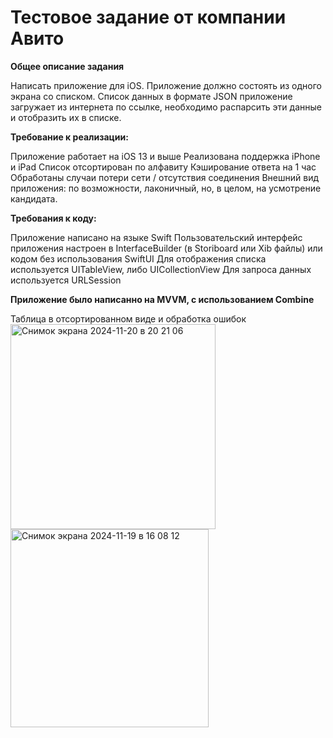 # Тестовое задание от компании Авито

**Общее описание задания**

Написать приложение для iOS. Приложение должно состоять из одного экрана со списком. Список данных в формате JSON приложение загружает из интернета по ссылке, необходимо распарсить эти данные и отобразить их в списке.

**Требование к реализации:**

Приложение работает на iOS 13 и выше
Реализована поддержка iPhone и iPad
Список отсортирован по алфавиту
Кэширование ответа на 1 час
Обработаны случаи потери сети / отсутствия соединения
Внешний вид приложения: по возможности, лаконичный, но, в целом, на усмотрение кандидата.

**Требования к коду:**

Приложение написано на языке Swift
Пользовательский интерфейс приложения настроен в InterfaceBuilder (в Storiboard или Xib файлы) или кодом без использования SwiftUI
Для отображения списка используется UITableView, либо UICollectionView
Для запроса данных используется URLSession

**Приложение было написанно на MVVM, с использованием Combine**

Таблица в отсортированном виде и обработка ошибок
<img width="328" alt="Снимок экрана 2024-11-20 в 20 21 06" src="https://github.com/user-attachments/assets/dc13056c-b4cb-4a38-b429-f6633f1e2035">
<img width="317" alt="Снимок экрана 2024-11-19 в 16 08 12" src="https://github.com/user-attachments/assets/1346f773-ffc1-4304-a232-92a42d58d1b0">
